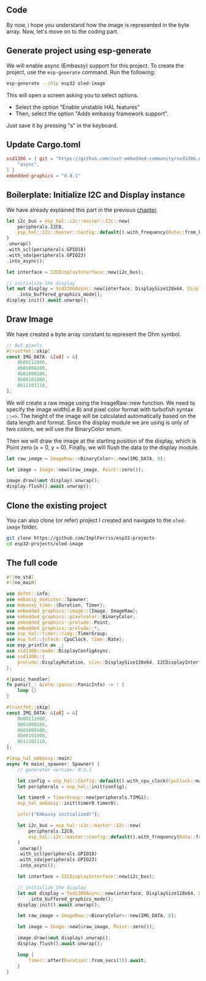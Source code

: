 ## Code

By now, i hope you understand how the image is represented in the byte array. Now, let's move on to the coding part.

## Generate project using esp-generate
We will enable async (Embassy) support for this project.  To create the project, use the `esp-generate` command. Run the following:

```sh
esp-generate --chip esp32 oled-image
```

This will open a screen asking you to select options. 

- Select the option "Enable unstable HAL features"
- Then, select the option "Adds embassy framework support".

Just save it by pressing "s" in the keyboard.


## Update Cargo.toml

```toml
ssd1306 = { git = "https://github.com/rust-embedded-community/ssd1306.git", rev = "f3a2f7aca421fbf3ddda45ecef0dfd1f0f12330e", features = [
    "async",
] }
embedded-graphics = "0.8.1"
```

## Boilerplate: Initialize I2C and Display instance
We have already explained this part in the previous [chapter](../hello-rust/index.md).

```rust
let i2c_bus = esp_hal::i2c::master::I2c::new(
    peripherals.I2C0,
    esp_hal::i2c::master::Config::default().with_frequency(Rate::from_khz(400)),
)
.unwrap()
.with_scl(peripherals.GPIO18)
.with_sda(peripherals.GPIO23)
.into_async();

let interface = I2CDisplayInterface::new(i2c_bus);

// initialize the display
let mut display = Ssd1306Async::new(interface, DisplaySize128x64, DisplayRotation::Rotate0)
    .into_buffered_graphics_mode();
display.init().await.unwrap();

```

## Draw Image

We have created a byte array constant to represent the Ohm symbol.

```rust
// 8x5 pixels
#[rustfmt::skip]
const IMG_DATA: &[u8] = &[
    0b00111000,
    0b01000100,
    0b01000100,
    0b00101000,
    0b11101110,
];
```

We will create a raw image using the ImageRaw::new function. We need to specify the image width(i.e 8) and pixel color format with turbofish syntax `::<>`. The height of the image will be calculated automatically based on the data length and format. Since the display module we are using is only of two colors, we will use the BinaryColor enum.

Then we will draw the image at the starting position of the display, which is Point zero (x = 0, y = 0). Finally, we will flush the data to the display module.

```rust
let raw_image = ImageRaw::<BinaryColor>::new(IMG_DATA, 8);

let image = Image::new(&raw_image, Point::zero());

image.draw(&mut display).unwrap();
display.flush().await.unwrap();
```

## Clone the existing project
You can also clone (or refer) project I created and navigate to the `oled-image` folder.

```sh
git clone https://github.com/ImplFerris/esp32-projects
cd esp32-projects/oled-image
```

## The full code
```rust
#![no_std]
#![no_main]

use defmt::info;
use embassy_executor::Spawner;
use embassy_time::{Duration, Timer};
use embedded_graphics::image::{Image, ImageRaw};
use embedded_graphics::pixelcolor::BinaryColor;
use embedded_graphics::prelude::Point;
use embedded_graphics::prelude::*;
use esp_hal::timer::timg::TimerGroup;
use esp_hal::{clock::CpuClock, time::Rate};
use esp_println as _;
use ssd1306::mode::DisplayConfigAsync;
use ssd1306::{
    prelude::DisplayRotation, size::DisplaySize128x64, I2CDisplayInterface, Ssd1306Async,
};

#[panic_handler]
fn panic(_: &core::panic::PanicInfo) -> ! {
    loop {}
}

#[rustfmt::skip]
const IMG_DATA: &[u8] = &[
    0b00111000,
    0b01000100,
    0b01000100,
    0b00101000,
    0b11101110,
];

#[esp_hal_embassy::main]
async fn main(_spawner: Spawner) {
    // generator version: 0.3.1

    let config = esp_hal::Config::default().with_cpu_clock(CpuClock::max());
    let peripherals = esp_hal::init(config);

    let timer0 = TimerGroup::new(peripherals.TIMG1);
    esp_hal_embassy::init(timer0.timer0);

    info!("Embassy initialized!");

    let i2c_bus = esp_hal::i2c::master::I2c::new(
        peripherals.I2C0,
        esp_hal::i2c::master::Config::default().with_frequency(Rate::from_khz(400)),
    )
    .unwrap()
    .with_scl(peripherals.GPIO18)
    .with_sda(peripherals.GPIO23)
    .into_async();

    let interface = I2CDisplayInterface::new(i2c_bus);

    // initialize the display
    let mut display = Ssd1306Async::new(interface, DisplaySize128x64, DisplayRotation::Rotate0)
        .into_buffered_graphics_mode();
    display.init().await.unwrap();

    let raw_image = ImageRaw::<BinaryColor>::new(IMG_DATA, 8);

    let image = Image::new(&raw_image, Point::zero());

    image.draw(&mut display).unwrap();
    display.flush().await.unwrap();

    loop {
        Timer::after(Duration::from_secs(1)).await;
    }
}

```
